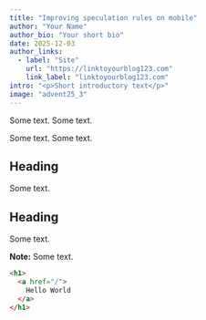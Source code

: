 ```yaml
---
title: "Improving speculation rules on mobile"
author: "Your Name"
author_bio: "Your short bio"
date: 2025-12-03
author_links:
  - label: "Site"
    url: "https://linktoyourblog123.com"
    link_label: "linktoyourblog123.com"
intro: "<p>Short introductory text</p>"
image: "advent25_3"
---
```

Some text.
Some text.

Some text. Some text.

## Heading

Some text.

## Heading

Some text.


<p class="highlight"><strong>Note:</strong> Some text.</p>

```html
<h1> 
  <a href="/">
    Hello World
  </a>
</h1>
```
